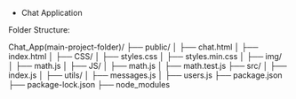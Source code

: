 * Chat Application

Folder Structure:


Chat_App(main-project-folder)/
├── public/
│   ├── chat.html
│   ├── index.html
│   ├── CSS/
│         ├── styles.css
│         ├── styles.min.css
│   ├── img/
│         ├── math.js
│   ├── JS/
│         ├── math.js
│         ├── math.test.js
├── src/
│   ├── index.js
│   ├── utils/
│         ├── messages.js
│         ├── users.js
├── package.json
├── package-lock.json
├── node_modules
